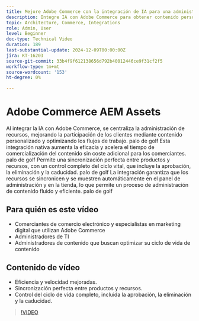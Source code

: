 ```yaml
---
title: Mejore Adobe Commerce con la integración de IA para una administración de recursos optimizada
description: Integre IA con Adobe Commerce para obtener contenido personalizado, flujos de trabajo optimizados y un control completo del ciclo vital de los recursos.
topic: Architecture, Commerce, Integrations
role: Admin, User
level: Beginner
doc-type: Technical Video
duration: 189
last-substantial-update: 2024-12-09T00:00:00Z
jira: KT-16203
source-git-commit: 33b4f9f612138656d792b40012446ce9f31cf2f5
workflow-type: tm+mt
source-wordcount: '153'
ht-degree: 0%

---
```



# Adobe Commerce AEM Assets

Al integrar la IA con Adobe Commerce, se centraliza la administración de recursos, mejorando la participación de los clientes mediante contenido personalizado y optimizando los flujos de trabajo. palo de golf Esta integración nativa aumenta la eficacia y acelera el tiempo de comercialización del contenido sin coste adicional para los comerciantes. palo de golf Permite una sincronización perfecta entre productos y recursos, con un control completo del ciclo vital, que incluye la aprobación, la eliminación y la caducidad. palo de golf La integración garantiza que los recursos se sincronicen y se muestren automáticamente en el panel de administración y en la tienda, lo que permite un proceso de administración de contenido fluido y eficiente. palo de golf

## Para quién es este vídeo

- Comerciantes de comercio electrónico y especialistas en marketing digital que utilizan Adobe Commerce
- Administradores de TI
- Administradores de contenido que buscan optimizar su ciclo de vida de contenido

## Contenido de vídeo

- Eficiencia y velocidad mejoradas.
- Sincronización perfecta entre productos y recursos.
- Control del ciclo de vida completo, incluida la aprobación, la eliminación y la caducidad.

>[!VIDEO](https://video.tv.adobe.com/v/3434076?learn=on)
